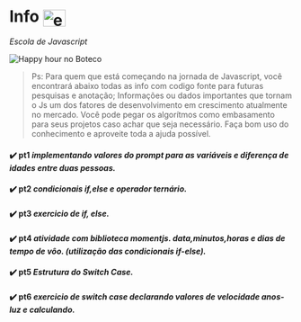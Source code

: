 # Info <img align="center" alt="erik-Js" height="30" width="40" src="https://cdn.jsdelivr.net/npm/simple-icons@v5/icons/javascript.svg" />
<i>Escola de Javascript</i> 

![Happy hour no Boteco](https://user-images.githubusercontent.com/56083781/131238912-150d2692-b800-4a21-ae8e-af3707ec0241.gif)

> Ps: Para quem que está começando na jornada de Javascript, você encontrará abaixo todas as info com codigo fonte para futuras pesquisas e anotação; Informações ou dados importantes que tornam o Js um dos fatores de desenvolvimento em crescimento atualmente no mercado. Você pode pegar os algorítmos como embasamento para seus projetos caso achar que seja necessário. Faça bom uso do conhecimento e aproveite toda a ajuda possível. 

#### ✔️ pt1 <i><strong>implementando valores do prompt para as variáveis e diferença de idades entre duas pessoas.</strong></i> 
#### ✔️ pt2 <i><strong>condicionais if,else e operador ternário.</strong></i> 
#### ✔️ pt3 <i><strong>exercicio de if, else.</strong></i> 
#### ✔️ pt4 <i><strong>atividade com biblioteca momentjs. data,minutos,horas e dias de tempo de vôo. (utilização das condicionais if-else).</strong></i> 
#### ✔️ pt5 <i><strong>Estrutura do Switch Case.</strong></i> 
#### ✔️ pt6 <i><strong>exercicio de switch case declarando valores de velocidade anos-luz e calculando.</strong></i> 

